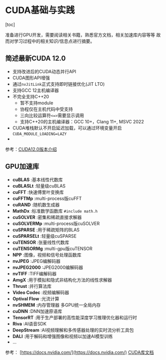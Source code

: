 # CUDA基础与实践

[toc]
<!--toc-->

准备进行GPU开发，需要阅读相关书籍，熟悉官方文档，相关加速库内容等等
故而对学习过程中的相关知识/信息点进行摘要。

## 简述最新CUDA 12.0


- 支持改进后的CUDA动态并行API
- CUDA图形API增强
- 通过`nvJitLink`正式支持即时链接优化(JIT LTO)
- 支持GCC 12主机编译器
- 不完全支持C++20
    - 暂不支持module
    - 协程仅在主机代码中受支持
    - 三向比较运算符`<=>`需要显示调用
    - 支持C++20的主机编译器：GCC 10+，Clang 11+, MSVC 2022
- CUDA堆栈默认不开启延迟加载，可以通过环境变量开启`CUDA_MODULE_LOADING=LAZY`
- 

参考：[CUDA12.0版本介绍](https://developer.nvidia.com/blog/cuda-toolkit-12-0-released-for-general-availability/)

## GPU加速库
- **cuBLAS** :基本线性代数库
- **cuBLASLt** :轻量级cuBLAS
- **cuFFT** :快速傅里叶变换库
- **cuFFTMp** :multi-process版cuFFT
- **cuRAND** :随机数生成器
- **MathDx** :标准数学函数库 `#include math.h`
- **cuSOLVER** :密集和稀疏直接求解器
- **cuSOLVERMp** :multi-process版cuSOLVER
- **cuSPARSE** :用于稀疏矩阵的BLAS
- **cuSPARSELt**  :轻量级cuSPARSE
- **cuTENSOR** :张量线性代数库
- **cuTENSORMg** :multi-gpu版cuTENSOR
- **NPP** :图像，视频和信号处理函数库
- **nvJPEG** :JPEG编解码器
- **nvJPEG2000** :JPEG2000编解码器
- **nvTIFF** :TIFF编解码器
- **AmgX** :用于模拟和隐式非结构化方法的线性求解器
- **Thrust** :并行算法库
- **Video Codec** :视频编解码器
- **Optival Flow** :光流计算
- **nvSHMEM** :内存管理器 多GPU统一全局内存
- **cuDNN** :DNN加速原语库
- **TensorRT** :用于生产部署的高性能深度学习推理优化器和运行时
- **Riva** :AI语音SDK
- **DeepStream** :AI视频理解和多传感器处理的实时流分析工具包
- **DALI** :用于解码和增强图像和视频以加速AI模型训练
- ...

参考： 
[https://docs.nvidia.com/](https://docs.nvidia.com/)
[CUDA库文档](https://docs.nvidia.com/cuda-libraries/)
